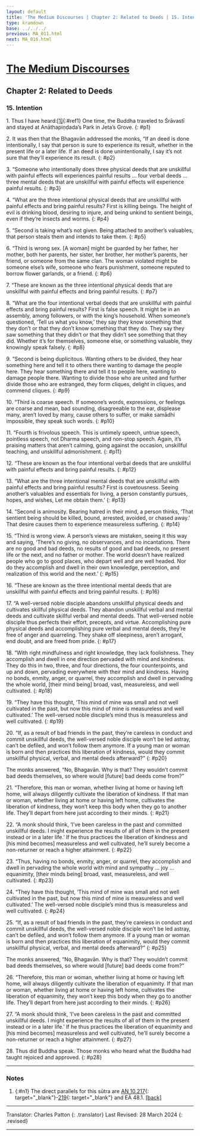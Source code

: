 ```yaml
---
layout: default
title: 'The Medium Discourses | Chapter 2: Related to Deeds | 15. Intention'
type: kramdown
base: ../../../
previous: MA_011.html
next: MA_016.html
---
```


# [The Medium Discourses](index.html)
## Chapter 2: Related to Deeds
### 15. Intention

1\. Thus I have heard:[\[1\]](#n1){:#ref1} One time, the Buddha traveled to Śrāvastī and stayed at Anāthapiṇḍada’s Park in Jeta’s Grove.
{: #p1}

2\. It was then that the Bhagavān addressed the monks, “If an deed is done intentionally, I say that person is sure to experience its result, whether in the present life or a later life. If an deed is done unintentionally, I say it’s not sure that they’ll experience its result.
{: #p2}

3\. “Someone who intentionally does three physical deeds that are unskillful with painful effects will experiences painful results … four verbal deeds … three mental deeds that are unskillful with painful effects will experience painful results.
{: #p3}

4\. “What are the three intentional physical deeds that are unskillful with painful effects and bring painful results? First is killing beings. The height of evil is drinking blood, desiring to injure, and being unkind to sentient beings, even if they’re insects and worms.
{: #p4}

5\. “Second is taking what’s not given. Being attached to another’s valuables, that person steals them and intends to take them.
{: #p5}

6\. “Third is wrong sex. [A woman] might be guarded by her father, her mother, both her parents, her sister, her brother, her mother’s parents, her friend, or someone from the same clan. The woman violated might be someone else’s wife, someone who fears punishment, someone reputed to borrow flower garlands, or a friend.
{: #p6}

7\. “These are known as the three intentional physical deeds that are unskillful with painful effects and bring painful results.
{: #p7}

8\. “What are the four intentional verbal deeds that are unskillful with painful effects and bring painful results? First is false speech. It might be in an assembly, among followers, or with the king’s household. When someone’s questioned, ‘Tell us what you know,’ they say they know something that they don’t or that they don’t know something that they do. They say they saw something that they didn’t or that they didn’t see something that they did. Whether it’s for themselves, someone else, or something valuable, they knowingly speak falsely.
{: #p8}

9\. “Second is being duplicitous. Wanting others to be divided, they hear something here and tell it to others there wanting to damage the people here. They hear something there and tell it to people here, wanting to damage people there. Wanting to divide those who are united and further divide those who are estranged, they form cliques, delight in cliques, and commend cliques.
{: #p9}

10\. “Third is coarse speech. If someone’s words, expressions, or feelings are coarse and mean, bad sounding, disagreeable to the ear, displease many, aren’t loved by many, cause others to suffer, or make samādhi impossible, they speak such words.
{: #p10}

11\. “Fourth is frivolous speech. This is untimely speech, untrue speech, pointless speech, not Dharma speech, and non-stop speech. Again, it’s praising matters that aren’t calming, going against the occasion, unskillful teaching, and unskillful admonishment.
{: #p11}

12\. “These are known as the four intentional verbal deeds that are unskillful with painful effects and bring painful results.
{: #p12}

13\. “What are the three intentional mental deeds that are unskillful with painful effects and bring painful results? First is covetousness. Seeing another’s valuables and essentials for living, a person constantly pursues, hopes, and wishes, Let me obtain them.’
{: #p13}

14\. “Second is animosity. Bearing hatred in their mind, a person thinks, ‘That sentient being should be killed, bound, arrested, avoided, or chased away.’ That desire causes them to experience measureless suffering.
{: #p14}

15\. “Third is wrong view. A person’s views are mistaken, seeing it this way and saying, ‘There’s no giving, no observances, and no incantations. There are no good and bad deeds, no results of good and bad deeds, no present life or the next, and no father or mother. The world doesn’t have realized people who go to good places, who depart well and are well headed. Nor do they accomplish and dwell in their own knowledge, perception, and realization of this world and the next.’
{: #p15}

16\. “These are known as the three intentional mental deeds that are unskillful with painful effects and bring painful results.
{: #p16}

17\. “A well-versed noble disciple abandons unskillful physical deeds and cultivates skillful physical deeds. They abandon unskillful verbal and mental deeds and cultivate skillful verbal and mental deeds. That well-versed noble disciple thus perfects their effort, precepts, and virtue. Accomplishing pure physical deeds and accomplishing pure verbal and mental deeds, they’re free of anger and quarreling. They shake off sleepiness, aren’t arrogant, end doubt, and are freed from pride.
{: #p17}

18\. “With right mindfulness and right knowledge, they lack foolishness. They accomplish and dwell in one direction pervaded with mind and kindness. They do this in two, three, and four directions, the four counterpoints, and up and down, pervading everywhere with their mind and kindness. Having no bonds, enmity, anger, or quarrel, they accomplish and dwell in pervading the whole world, [their mind being] broad, vast, measureless, and well cultivated.
{: #p18}

19\. “They have this thought, ‘This mind of mine was small and not well cultivated in the past, but now this mind of mine is measureless and well cultivated.’ The well-versed noble disciple’s mind thus is measureless and well cultivated.
{: #p19}

20\. “If, as a result of bad friends in the past, they’re careless in conduct and commit unskillful deeds, the well-versed noble disciple won’t be led astray, can’t be defiled, and won’t follow them anymore. If a young man or woman is born and then practices this liberation of kindness, would they commit unskillful physical, verbal, and mental deeds afterward?”
{: #p20}

The monks answered, “No, Bhagavān. Why is that? They wouldn’t commit bad deeds themselves, so where would [future] bad deeds come from?”

21\. “Therefore, this man or woman, whether living at home or having left home, will always diligently cultivate the liberation of kindness. If that man or woman, whether living at home or having left home, cultivates the liberation of kindness, they won’t keep this body when they go to another life. They’ll depart from here just according to their minds.
{: #p21}

22\. “A monk should think, ‘I’ve been careless in the past and committed unskillful deeds. I might experience the results of all of them in the present instead or in a later life.’ If he thus practices the liberation of kindness and [his mind becomes] measureless and well cultivated, he’ll surely become a non-returner or reach a higher attainment.
{: #p22}

23\. “Thus, having no bonds, enmity, anger, or quarrel, they accomplish and dwell in pervading the whole world with mind and sympathy … joy … equanimity, [their minds being] broad, vast, measureless, and well cultivated.
{: #p23}

24\. “They have this thought, ‘This mind of mine was small and not well cultivated in the past, but now this mind of mine is measureless and well cultivated.’ The well-versed noble disciple’s mind thus is measureless and well cultivated.
{: #p24}

25\. “If, as a result of bad friends in the past, they’re careless in conduct and commit unskillful deeds, the well-versed noble disciple won’t be led astray, can’t be defiled, and won’t follow them anymore. If a young man or woman is born and then practices this liberation of equanimity, would they commit unskillful physical, verbal, and mental deeds afterward?”
{: #p25}

The monks answered, “No, Bhagavān. Why is that? They wouldn’t commit bad deeds themselves, so where would [future] bad deeds come from?”

26\. “Therefore, this man or woman, whether living at home or having left home, will always diligently cultivate the liberation of equanimity. If that man or woman, whether living at home or having left home, cultivates the liberation of equanimity, they won’t keep this body when they go to another life. They’ll depart from here just according to their minds.
{: #p26}

27\. “A monk should think, ‘I’ve been careless in the past and committed unskillful deeds. I might experience the results of all of them in the present instead or in a later life.’ If he thus practices the liberation of equanimity and [his mind becomes] measureless and well cultivated, he’ll surely become a non-returner or reach a higher attainment.
{: #p27}

28\. Thus did Buddha speak. Those monks who heard what the Buddha had taught rejoiced and approved.
{: #p28}

---

### Notes

1. {:#n1} The direct parallels for this sūtra are [AN 10.217](https://suttacentral.net/an10.217){: target="_blank"}-[219](https://suttacentral.net/an10.219){: target="_blank"} and EĀ 48.1. [\[back\]](#ref1)

---

Translator: Charles Patton
{: .translator}
Last Revised: 28 March 2024
{: .revised}

---